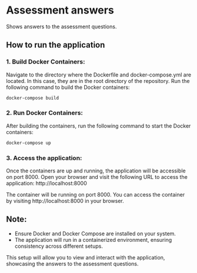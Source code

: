 # Assessment answers

Shows answers to the assessment questions.

## How to run the application
### 1. Build Docker Containers:
Navigate to the directory where the Dockerfile and docker-compose.yml are located. In this case, they are in the root directory of the repository. Run the following command to build the Docker containers:
```bash
docker-compose build
```
### 2. Run Docker Containers:
After building the containers, run the following command to start the Docker containers:
```bash
docker-compose up
```

### 3. Access the application:
Once the containers are up and running, the application will be accessible on port 8000. Open your browser and visit the following URL to access the application: 
http://localhost:8000


The container will be running on port 8000. You can access the container by visiting http://localhost:8000 in your browser.

## Note:
- Ensure Docker and Docker Compose are installed on your system.
- The application will run in a containerized environment, ensuring consistency across different setups.

This setup will allow you to view and interact with the application, showcasing the answers to the assessment questions.
